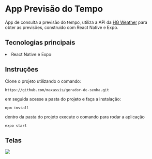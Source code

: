 # App Previsão do Tempo
App de consulta a previsão do tempo, utiliza a API da <a href="https://hgbrasil.com/status/weather" target="_blank">HG Weather</a> para obter as previsões, construido com React Native e Expo. 


## Tecnologias principais

<li>React Native e Expo</li>


## Instruções

Clone o projeto utilizando o comando:

`https://github.com/maxassis/gerador-de-senha.git`

em seguida acesse a pasta do projeto e faça a instalação:

`npm install`

dentro da pasta do projeto execute o comando para rodar a aplicação

`expo start`

## Telas

![](https://images2.imgbox.com/08/91/S6dyNaSu_o.jpg)


